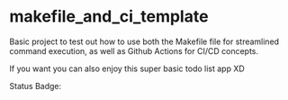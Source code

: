 # makefile_and_ci_template

Basic project to test out how to use both the Makefile file for streamlined command execution, as well as Github Actions for CI/CD concepts.

If you want you can also enjoy this super basic todo list app XD

Status Badge:
